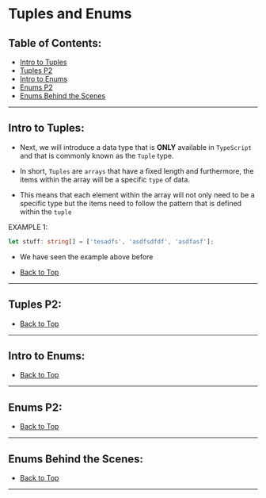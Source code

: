 # Tuples and Enums

## Table of Contents:

- [Intro to Tuples](#intro-to-tuples)
- [Tuples P2](#tuples-p2)
- [Intro to Enums](#intro-to-enumss~``)
- [Enums P2](#enums-p2)
- [Enums Behind the Scenes](#enums-behind-the-scenes)

---

## Intro to Tuples:

- Next, we will introduce a data type that is __ONLY__ available in `TypeScript` and that is commonly known as the `Tuple` type.

- In short, `Tuples` are `arrays` that have a fixed length and furthermore, the items within the array will be a specific `type` of data.

- This means that each element within the array will not only need to be a specific type but the items need to follow the pattern that is defined within the `tuple`

EXAMPLE 1:

```typescript
let stuff: string[] = ['tesadfs', 'asdfsdfdf', 'asdfasf'];
```

- We have seen the example above before 

- [Back to Top](#table-of-contents)

---

## Tuples P2:

- [Back to Top](#table-of-contents)

---

## Intro to Enums:

- [Back to Top](#table-of-contents)

---

## Enums P2:

- [Back to Top](#table-of-contents)

---

## Enums Behind the Scenes:

- [Back to Top](#table-of-contents)

---